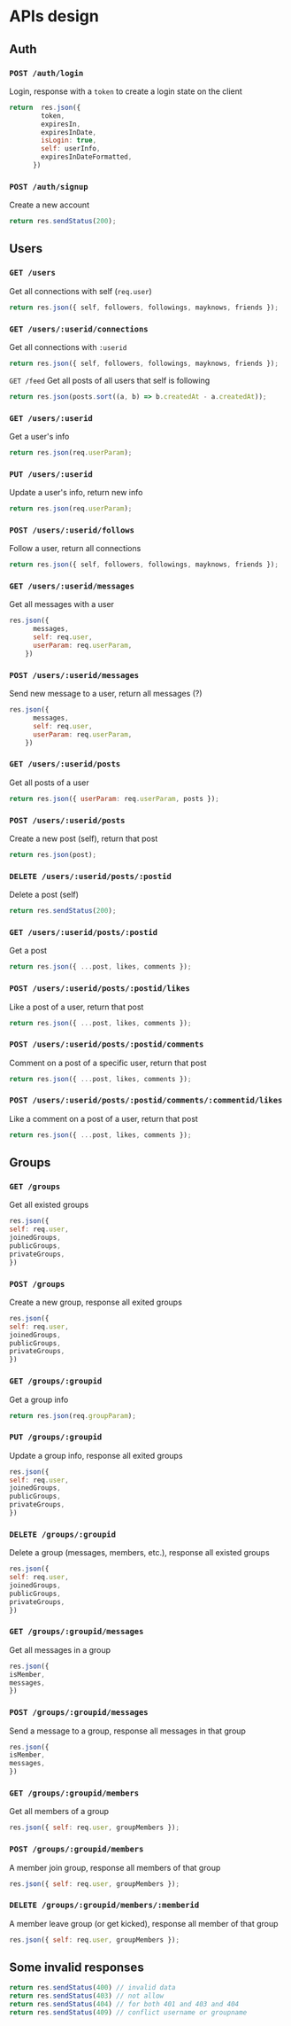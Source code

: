 # APIs design
## Auth
### `POST /auth/login`
Login, response with a `token` to create a login state on the client
```js
return  res.json({
        token,
        expiresIn,
        expiresInDate,
        isLogin: true,
        self: userInfo,
        expiresInDateFormatted,
      })
```

### `POST /auth/signup`
Create a new account 
```js
return res.sendStatus(200);
```

## Users
### `GET /users`
Get all connections with self (`req.user`)
```js
return res.json({ self, followers, followings, mayknows, friends });
```

### `GET /users/:userid/connections`
Get all connections with `:userid`
```js
return res.json({ self, followers, followings, mayknows, friends });
```

`GET /feed`
Get all posts of all users that self is following
```js
return res.json(posts.sort((a, b) => b.createdAt - a.createdAt));
```

### `GET /users/:userid`
Get a user's info 
```js
return res.json(req.userParam);
```

### `PUT /users/:userid`
Update a user's info, return new info 
```js
return res.json(req.userParam);
```

### `POST /users/:userid/follows`
Follow a user, return all connections
```js
return res.json({ self, followers, followings, mayknows, friends });
```

### `GET /users/:userid/messages`
Get all messages with a user 
```js
res.json({
      messages,
      self: req.user,
      userParam: req.userParam,
    })
```

### `POST /users/:userid/messages`
Send new message to a user, return all messages (?)
```js
res.json({
      messages,
      self: req.user,
      userParam: req.userParam,
    })
```

### `GET /users/:userid/posts`
Get all posts of a user
```js
return res.json({ userParam: req.userParam, posts });
```

### `POST /users/:userid/posts`
Create a new post (self), return that post
```js
return res.json(post);
```

### `DELETE /users/:userid/posts/:postid`
Delete a post (self)
```js
return res.sendStatus(200);
```

### `GET /users/:userid/posts/:postid`
Get a post 
```js
return res.json({ ...post, likes, comments });
```

### `POST /users/:userid/posts/:postid/likes`
Like a post of a user, return that post
```js
return res.json({ ...post, likes, comments });
```

### `POST /users/:userid/posts/:postid/comments`
Comment on a post of a specific user, return that post
```js
return res.json({ ...post, likes, comments });
```

### `POST /users/:userid/posts/:postid/comments/:commentid/likes`
Like a comment on a post of a user, return that post
```js
return res.json({ ...post, likes, comments });
```

## Groups
### `GET /groups`
Get all existed groups
```js
res.json({
self: req.user,
joinedGroups,
publicGroups,
privateGroups,
})
```

### `POST /groups`
Create a new group, response all exited groups
```js
res.json({
self: req.user,
joinedGroups,
publicGroups,
privateGroups,
})
```

### `GET /groups/:groupid`
Get a group info
```js
return res.json(req.groupParam);
```

### `PUT /groups/:groupid`
Update a group info, response all exited groups
```js
res.json({
self: req.user,
joinedGroups,
publicGroups,
privateGroups,
})
```

### `DELETE /groups/:groupid`
Delete a group (messages, members, etc.), response all existed groups
```js
res.json({
self: req.user,
joinedGroups,
publicGroups,
privateGroups,
})
```

### `GET /groups/:groupid/messages`
Get all messages in a group
```js
res.json({
isMember,
messages,
})
```

### `POST /groups/:groupid/messages`
Send a message to a group, response all messages in that group
```js
res.json({
isMember,
messages,
})
```

### `GET /groups/:groupid/members`
Get all members of a group
```js
res.json({ self: req.user, groupMembers });
```

### `POST /groups/:groupid/members`
A member join group, response all members of that group
```js
res.json({ self: req.user, groupMembers });
```

### `DELETE /groups/:groupid/members/:memberid`
A member leave group (or get kicked), response all member of that group
```js
res.json({ self: req.user, groupMembers });
```

## Some invalid responses
```js
return res.sendStatus(400) // invalid data
return res.sendStatus(403) // not allow
return res.sendStatus(404) // for both 401 and 403 and 404
return res.sendStatus(409) // conflict username or groupname
```
